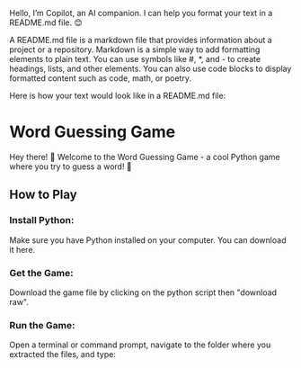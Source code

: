 Hello, I’m Copilot, an AI companion. I can help you format your text in a README.md file. 😊

A README.md file is a markdown file that provides information about a project or a repository. Markdown is a simple way to add formatting elements to plain text. You can use symbols like #, *, and - to create headings, lists, and other elements. You can also use code blocks to display formatted content such as code, math, or poetry.

Here is how your text would look like in a README.md file:

# Word Guessing Game

Hey there! 👋 Welcome to the Word Guessing Game - a cool Python game where you try to guess a word! 🎉

## How to Play

### Install Python:

Make sure you have Python installed on your computer. You can download it here.

### Get the Game:

Download the game file by clicking on the python script then "download raw".

### Run the Game:

Open a terminal or command prompt, navigate to the folder where you extracted the files, and type:

